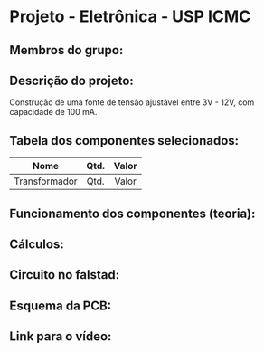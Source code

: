 # Projeto - Eletrônica - USP ICMC

## Membros do grupo:

## Descrição do projeto:

Construção de uma fonte de tensão ajustável entre 3V - 12V, com capacidade de 100 mA.

## Tabela dos componentes selecionados:

|         Nome         |  Qtd.  | Valor |
|        :----:        | :----: | :---: |
|  Transformador  |  Qtd.  | Valor |

## Funcionamento dos componentes (teoria):

## Cálculos:

## Circuito no falstad:

## Esquema da PCB:

## Link para o vídeo:
